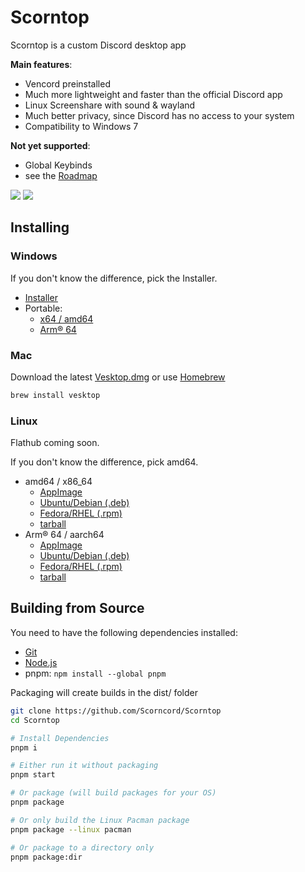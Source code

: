 # Scorntop

Scorntop is a custom Discord desktop app

**Main features**:
- Vencord preinstalled
- Much more lightweight and faster than the official Discord app
- Linux Screenshare with sound & wayland
- Much better privacy, since Discord has no access to your system
- Compatibility to Windows 7

**Not yet supported**:
- Global Keybinds
- see the [Roadmap](https://github.com/Vencord/Vesktop/issues/324)

![](https://github.com/Scorncord/Scorntop/assets/45497981/8608a899-96a9-4027-9725-2cb02ba189fd)
![](https://github.com/Scorncord/Scorntop/assets/45497981/8701e5de-52c4-4346-a990-719cb971642e)

## Installing

### Windows

If you don't know the difference, pick the Installer.

- [Installer](https://scorncord.erroroliver.lol/download/scorntop/universal/windows)
- Portable:
  - [x64 / amd64](https://scorncord.erroroliver.lol/download/scorntop/amd64/windows-portable)
  - [Arm® 64](https://scorncord.erroroliver.lol/download/scorntop/arm64/windows-portable)

### Mac

Download the latest [Vesktop.dmg](https://scorncord.erroroliver.lol/download/scorntop/universal/dmg) or use [Homebrew](https://brew.sh/)

```sh
brew install vesktop
```

### Linux

Flathub coming soon.
<!--[![Download on Flathub](https://dl.flathub.org/assets/badges/flathub-badge-en.svg)](https://flathub.org/apps/dev.vencord.Vesktop)-->

If you don't know the difference, pick amd64.

- amd64 / x86_64
  - [AppImage](https://scorncord.erroroliver.lol/download/scorntop/amd64/appimage)
  - [Ubuntu/Debian (.deb)](https://scorncord.erroroliver.lol/download/scorntop/amd64/deb)
  - [Fedora/RHEL (.rpm)](https://scorncord.erroroliver.lol/download/scorntop/amd64/rpm)
  - [tarball](https://scorncord.erroroliver.lol/download/scorntop/amd64/tar)
- Arm® 64 / aarch64
  - [AppImage](https://scorncord.erroroliver.lol/download/scorntop/arm64/appimage)
  - [Ubuntu/Debian (.deb)](https://scorncord.erroroliver.lol/download/scorntop/arm64/deb)
  - [Fedora/RHEL (.rpm)](https://scorncord.erroroliver.lol/download/scorntop/arm64/rpm)
  - [tarball](https://scorncord.erroroliver.lol/download/scorntop/arm64/tar)

<!--#### Community packages

Below you can find unofficial packages created by the community. They are not officially supported by us, so before reporting issues, please first confirm the issue also happens on official builds. When in doubt, consult with their packager first. The flatpak and AppImage should work on any distro that [supports them](https://flatpak.org/setup/), so I recommend you just use those instead!

- Arch Linux: [Vesktop on the Arch user repository](https://aur.archlinux.org/packages?K=scorntop)
- NixOS: https://wiki.nixos.org/wiki/Discord#Vesktop
- Slackware: [Vesktop on the SlackBuilds](https://slackbuilds.org/result/?search=scorntop)
- Windows - Scoop: https://scoop.sh/#/apps?q=Vesktop-->

## Building from Source

You need to have the following dependencies installed:
- [Git](https://git-scm.com/downloads)
- [Node.js](https://nodejs.org/en/download)
- pnpm: `npm install --global pnpm`

Packaging will create builds in the dist/ folder

```sh
git clone https://github.com/Scorncord/Scorntop
cd Scorntop

# Install Dependencies
pnpm i

# Either run it without packaging
pnpm start

# Or package (will build packages for your OS)
pnpm package

# Or only build the Linux Pacman package
pnpm package --linux pacman

# Or package to a directory only
pnpm package:dir
```

